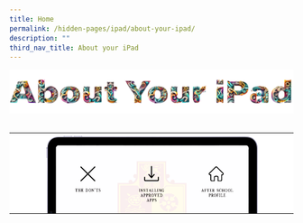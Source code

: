 ```yaml
---
title: Home
permalink: /hidden-pages/ipad/about-your-ipad/
description: ""
third_nav_title: About your iPad
---
```

<style>
table {
  border-collapse: collapse;
}

table img {
  display: block;
  width: 100%;
  height: auto;
}

table td {
  padding: 0;
}
</style>


<img src="/images/Others/About_your_ipad/maintitle.png">
<br>
<br>
<table>
	<tbody>
		<tr>
			<td><img src="/images/PDLP/About_ipad/slicev1_01.png"></td>
			<td><img src="/images/PDLP/About_ipad/slicev1_02.png"></td>
			<td><img src="/images/PDLP/About_ipad/slicev1_03.png"></td></tr>
	</tbody>
</table>